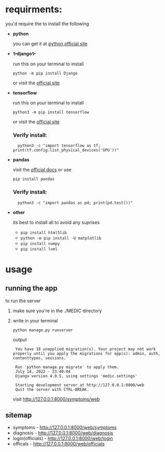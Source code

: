 # requirments:
you'd require the to install the following 

- **python** 

    you can get it at [python official site](https://www.python.org/downloads/)

- **✨django✨** 

    run this on your terminal to install

    `python -m pip install Django`


    or  visit the [official site](https://docs.djangoproject.com/en/4.0/topics/install/)



- **tensorflow** 

    run this on your terminal to install

    `python3 -m pip install tensorflow`


    or  visit the [official site](https://www.tensorflow.org/install/pip#windows)

    ### Verify install:
        python3 -c "import tensorflow as tf; print(tf.config.list_physical_devices('GPU'))"

- **pandas** 

    visit the [official docs](https://pandas.pydata.org/docs/getting_started/install.html) or use

    `pip install pandas`

    ### Verify install:
        python3 -c "import pandas as pd; print(pd.test())"

- **other**

    its best to install all to avoid any suprises

    - `pip install html5lib`
    - `python -m pip install -U matplotlib`
    - `pip install numpy`
    - `pip install lxml`


# usage
## running the app

to run the server

1. make sure you're in the ./MEDIC directory

2. write in your terminal

    `python manage.py runserver`

    output

        You have 18 unapplied migration(s). Your project may not work properly until you apply the migrations for app(s): admin, auth, contenttypes, sessions.

        Run 'python manage.py migrate' to apply them.
        July 14, 2022 - 23:40:04
        Django version 4.0.5, using settings 'medic.settings'

        Starting development server at http://127.0.0.1:8000/web
        Quit the server with CTRL-BREAK.
    visit http://127.0.0.1:8000/symptoms/web

## sitemap
- symptoms - http://127.0.0.1:8000/web/symptoms
- diagnosis - http://127.0.0.1:8000/web/diagnosis
- login(officials) - http://127.0.0.1:8000/web/login
- officals - http://127.0.0.1:8000/web/officials

